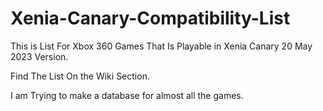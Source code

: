 # Xenia-Canary-Compatibility-List
This is List For Xbox 360 Games That Is Playable in Xenia Canary 20 May 2023 Version.

Find The List On the Wiki Section.

I am Trying to make a database for almost all the games.

